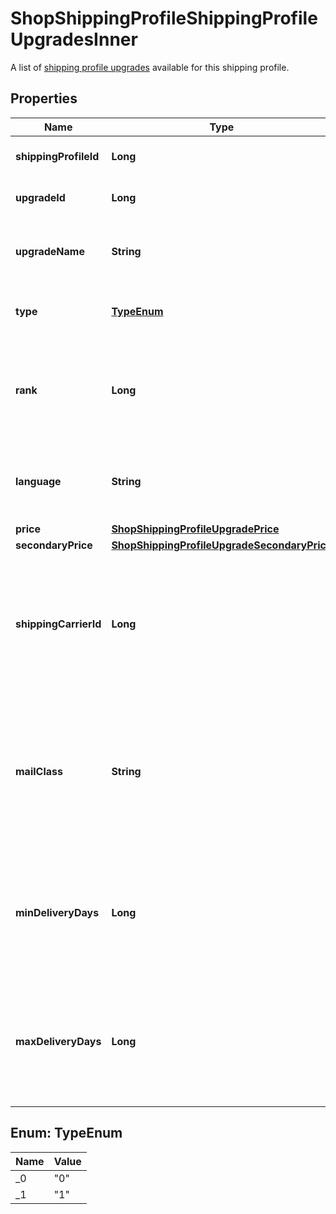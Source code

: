 

# ShopShippingProfileShippingProfileUpgradesInner

A list of [shipping profile upgrades](/documentation/reference/#operation/createShopShippingProfileUpgrade) available for this shipping profile.

## Properties

| Name | Type | Description | Notes |
|------------ | ------------- | ------------- | -------------|
|**shippingProfileId** | **Long** | The numeric ID of the base shipping profile. |  [optional] |
|**upgradeId** | **Long** | The numeric ID that is associated with a shipping upgrade |  [optional] |
|**upgradeName** | **String** | Name for the shipping upgrade shown to shoppers at checkout, e.g. USPS Priority. |  [optional] |
|**type** | [**TypeEnum**](#TypeEnum) | The type of the shipping upgrade. Domestic (0) or international (1). |  [optional] |
|**rank** | **Long** | The positive non-zero numeric position in the images displayed in a listing, with rank 1 images appearing in the left-most position in a listing. |  [optional] |
|**language** | **String** | The IETF language tag for the language of the shipping profile. Ex: &#x60;de&#x60;, &#x60;en&#x60;, &#x60;es&#x60;, &#x60;fr&#x60;, &#x60;it&#x60;, &#x60;ja&#x60;, &#x60;nl&#x60;, &#x60;pl&#x60;, &#x60;pt&#x60; |  [optional] |
|**price** | [**ShopShippingProfileUpgradePrice**](ShopShippingProfileUpgradePrice.md) |  |  [optional] |
|**secondaryPrice** | [**ShopShippingProfileUpgradeSecondaryPrice**](ShopShippingProfileUpgradeSecondaryPrice.md) |  |  [optional] |
|**shippingCarrierId** | **Long** | The unique ID of a supported shipping carrier, which is used to calculate an Estimated Delivery Date. **Required with &#x60;mail_class&#x60;** if &#x60;min_delivery_days&#x60; and &#x60;max_delivery_days&#x60; are null. |  [optional] |
|**mailClass** | **String** | The unique ID string of a shipping carrier&#39;s mail class, which is used to calculate an estimated delivery date. **Required with &#x60;shipping_carrier_id&#x60;** if &#x60;min_delivery_days&#x60; and &#x60;max_delivery_days&#x60; are null. |  [optional] |
|**minDeliveryDays** | **Long** | The minimum number of business days a buyer can expect to wait to receive their purchased item once it has shipped. **Required with &#x60;max_delivery_days&#x60;** if &#x60;mail_class&#x60; is null. |  [optional] |
|**maxDeliveryDays** | **Long** | The maximum number of business days a buyer can expect to wait to receive their purchased item once it has shipped. **Required with &#x60;min_delivery_days&#x60;** if &#x60;mail_class&#x60; is null. |  [optional] |



## Enum: TypeEnum

| Name | Value |
|---- | -----|
| _0 | &quot;0&quot; |
| _1 | &quot;1&quot; |



